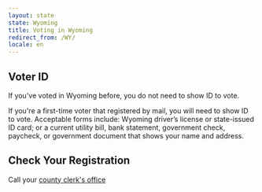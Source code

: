 ```yaml
---
layout: state
state: Wyoming
title: Voting in Wyoming
redirect_from: /WY/
locale: en
---
```


## Voter ID

If you've voted in Wyoming before,  you do not need to show ID to vote.

If you're a first-time voter that registered by mail, you will need to show ID to vote. Acceptable forms include: Wyoming driver’s license or state-issued ID card; or a current utility bill, bank statement, government check, paycheck, or government document that shows your name and address.

## Check Your Registration

Call your [county clerk's office](http://soswy.state.wy.us/Elections/Docs/WYCountyClerks.pdf)